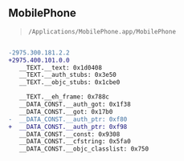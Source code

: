 ## MobilePhone

> `/Applications/MobilePhone.app/MobilePhone`

```diff

-2975.300.181.2.2
+2975.400.101.0.0
   __TEXT.__text: 0x1d0408
   __TEXT.__auth_stubs: 0x3e50
   __TEXT.__objc_stubs: 0x1cbe0

   __TEXT.__eh_frame: 0x788c
   __DATA_CONST.__auth_got: 0x1f38
   __DATA_CONST.__got: 0x17b0
-  __DATA_CONST.__auth_ptr: 0xf80
+  __DATA_CONST.__auth_ptr: 0xf98
   __DATA_CONST.__const: 0x9308
   __DATA_CONST.__cfstring: 0x5fa0
   __DATA_CONST.__objc_classlist: 0x750

```
